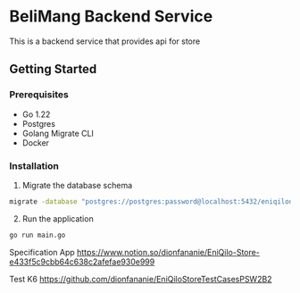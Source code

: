 # BeliMang Backend Service

This is a backend service that provides api for store

## Getting Started

### Prerequisites

- Go 1.22
- Postgres
- Golang Migrate CLI
- Docker

### Installation

1. Migrate the database schema

```sh
migrate -database "postgres://postgres:password@localhost:5432/eniqilodb?sslmode=disable" -path ./db/migrations -verbose up
```

2. Run the application

```sh
go run main.go
```

Specification App
https://www.notion.so/dionfananie/EniQilo-Store-e433f5c9cbb64c638c2afefae930e999

Test K6
https://github.com/dionfananie/EniQiloStoreTestCasesPSW2B2
